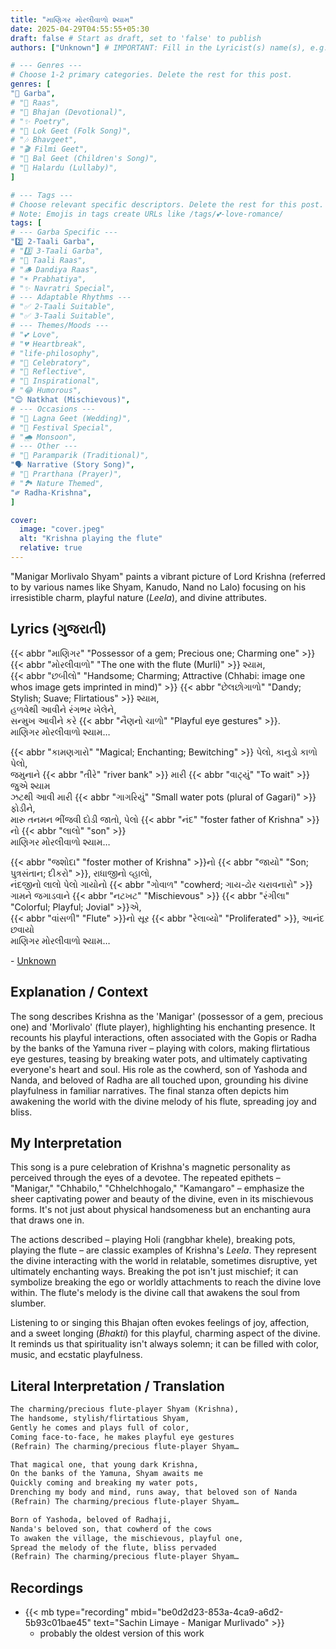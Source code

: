```yaml
---
title: "માણિગર મોરલીવાળો શ્યામ"
date: 2025-04-29T04:55:55+05:30
draft: false # Start as draft, set to 'false' to publish
authors: ["Unknown"] # IMPORTANT: Fill in the Lyricist(s) name(s), e.g., ["Avinash Vyas"]

# --- Genres ---
# Choose 1-2 primary categories. Delete the rest for this post.
genres: [
"💃 Garba",
# "🕺 Raas",
# "🙏 Bhajan (Devotional)",
# "✨ Poetry",
# "🌾 Lok Geet (Folk Song)",
# "🎶 Bhavgeet",
# "🎬 Filmi Geet",
# "👶 Bal Geet (Children's Song)",
# "🌙 Halardu (Lullaby)",
]

# --- Tags ---
# Choose relevant specific descriptors. Delete the rest for this post.
# Note: Emojis in tags create URLs like /tags/💕-love-romance/
tags: [
# --- Garba Specific ---
"2️⃣ 2-Taali Garba",
# "3️⃣ 3-Taali Garba",
# "👏 Taali Raas",
# "🪵 Dandiya Raas",
# "☀️ Prabhatiya",
# "✨ Navratri Special",
# --- Adaptable Rhythms ---
# "✅ 2-Taali Suitable",
# "✅ 3-Taali Suitable",
# --- Themes/Moods ---
# "💕 Love",
# "💔 Heartbreak",
# "life-philosophy",
# "🥳 Celebratory",
# "🤔 Reflective",
# "💪 Inspirational",
# "😂 Humorous",
"😊 Natkhat (Mischievous)",
# --- Occasions ---
# "🎉 Lagna Geet (Wedding)",
# "🎊 Festival Special",
# "🌧️ Monsoon",
# --- Other ---
# "📜 Paramparik (Traditional)",
"🗣️ Narrative (Story Song)",
# "🙏 Prarthana (Prayer)",
# "🏞️ Nature Themed",
"༗ Radha-Krishna",
]

cover:
  image: "cover.jpeg"
  alt: "Krishna playing the flute"
  relative: true
---
```

"Manigar Morlivalo Shyam" paints a vibrant picture of Lord Krishna (referred to by various names like Shyam, Kanudo, Nand no Lalo) focusing on his irresistible charm, playful nature (*Leela*), and divine attributes.

## Lyrics (ગુજરાતી)

{{< abbr "માણિગર" "Possessor of a gem; Precious one; Charming one" >}} {{< abbr "મોરલીવાળો" "The one with the flute (Murli)" >}} શ્યામ,\
{{< abbr "છબીલો" "Handsome; Charming; Attractive (Chhabi: image one whos image gets imprinted in mind)" >}} {{< abbr "છેલછોગાળો" "Dandy; Stylish; Suave; Flirtatious" >}} શ્યામ,\
હળવેથી આવીને રંગભર ખેલેને,\
સન્મુખ આવીને કરે {{< abbr "નૈણનો ચાળો" "Playful eye gestures" >}}.\
માણિગર મોરલીવાળો શ્યામ…

{{< abbr "કામણગારો" "Magical; Enchanting; Bewitching" >}} પેલો, કાનુડો કાળો પેલો,\
જમુનાને {{< abbr "તીરે" "river bank" >}} મારી {{< abbr "વાટ્યું" "To wait" >}} જુએ શ્યામ\
ઝટથી આવી મારી {{< abbr "ગાગરિયું" "Small water pots (plural of Gagari)" >}} ફોડીને,\
મારુ તનમન ભીંજવી દોડી જાતો, પેલો {{< abbr "નંદ" "foster father of Krishna" >}}નો {{< abbr "લાલો" "son" >}}\
માણિગર મોરલીવાળો શ્યામ…

{{< abbr "જશોદા" "foster mother of Krishna" >}}નો {{< abbr "જાયો" "Son; પુત્રસંતાન; દીકરો" >}}, રાધાજીનો વ્હાલો,\
નંદજીનો લાલો પેલો ગાયોનો {{< abbr "ગોવાળ" "cowherd; ગાય-ઢોર ચરાવનારો" >}}\
ગામને જગાડવાને {{< abbr "નટખટ" "Mischievous" >}} {{< abbr "રંગીલા" "Colorful; Playful; Jovial" >}}એ,\
{{< abbr "વાંસળી" "Flute" >}}નો સૂર {{< abbr "રેલાવ્યો" "Proliferated" >}}, આનંદ છવાયો\
માણિગર મોરલીવાળો શ્યામ…

\- [Unknown](/authors/unknown)

## Explanation / Context

The song describes Krishna as the 'Manigar' (possessor of a gem, precious one) and 'Morlivalo' (flute player), highlighting his enchanting presence. It recounts his playful interactions, often associated with the Gopis or Radha by the banks of the Yamuna river – playing with colors, making flirtatious eye gestures, teasing by breaking water pots, and ultimately captivating everyone's heart and soul. His role as the cowherd, son of Yashoda and Nanda, and beloved of Radha are all touched upon, grounding his divine playfulness in familiar narratives. The final stanza often depicts him awakening the world with the divine melody of his flute, spreading joy and bliss.

## My Interpretation

This song is a pure celebration of Krishna's magnetic personality as perceived through the eyes of a devotee. The repeated epithets – "Manigar," "Chhabilo," "Chhelchhogalo," "Kamangaro" – emphasize the sheer captivating power and beauty of the divine, even in its mischievous forms. It's not just about physical handsomeness but an enchanting aura that draws one in.

The actions described – playing Holi (rangbhar khele), breaking pots, playing the flute – are classic examples of Krishna's *Leela*. They represent the divine interacting with the world in relatable, sometimes disruptive, yet ultimately enchanting ways. Breaking the pot isn't just mischief; it can symbolize breaking the ego or worldly attachments to reach the divine love within. The flute's melody is the divine call that awakens the soul from slumber.

Listening to or singing this Bhajan often evokes feelings of joy, affection, and a sweet longing (*Bhakti*) for this playful, charming aspect of the divine. It reminds us that spirituality isn't always solemn; it can be filled with color, music, and ecstatic playfulness.

## Literal Interpretation / Translation

```md
The charming/precious flute-player Shyam (Krishna),
The handsome, stylish/flirtatious Shyam,
Gently he comes and plays full of color,
Coming face-to-face, he makes playful eye gestures
(Refrain) The charming/precious flute-player Shyam…

That magical one, that young dark Krishna,
On the banks of the Yamuna, Shyam awaits me
Quickly coming and breaking my water pots,
Drenching my body and mind, runs away, that beloved son of Nanda
(Refrain) The charming/precious flute-player Shyam…

Born of Yashoda, beloved of Radhaji,
Nanda's beloved son, that cowherd of the cows
To awaken the village, the mischievous, playful one,
Spread the melody of the flute, bliss pervaded
(Refrain) The charming/precious flute-player Shyam…
```

## Recordings
<!-- Add links to versions of the song (YouTube, Spotify, etc.) -->
* {{< mb type="recording" mbid="be0d2d23-853a-4ca9-a6d2-5b93c01bae45" text="Sachin Limaye - Manigar Murlivado" >}}
  * probably the oldest version of this work
<!-- ## Summary -->
<!-- A brief, concise overview of the song's theme or message -->
